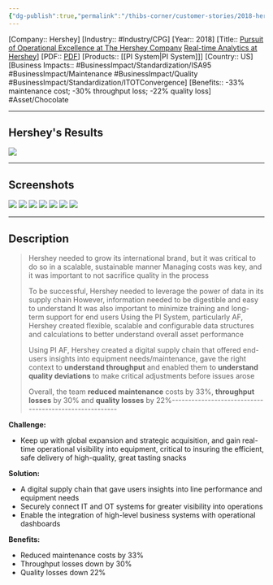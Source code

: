 ```yaml
---
{"dg-publish":true,"permalink":"/thibs-corner/customer-stories/2018-hershey-pursuit-of-operational-excellence-at-the-hershey-company/"}
---
```


[Company:: Hershey]
[Industry:: #Industry/CPG]
[Year:: 2018]
[Title:: [Pursuit of Operational Excellence at The Hershey Company](https://resources.osisoft.com/presentations/pursuit-of-operational-excellence-at-the-hershey-company/) [Real-time Analytics at Hershey](https://resources.osisoft.com/presentations/real-time-analytics-at-hershey/)]
[PDF:: [PDF](https://cdn.osisoft.com/osi/presentations/2017-rs-newyork/2017-rs-newyork-050-The-Hershey-Company-Gregg-Real-time-Analytics-at-Hershey.pdf)]
[Products:: [[PI System\|PI System]]]
[Country:: US]
[Business Impacts:: #BusinessImpact/Standardization/ISA95 #BusinessImpact/Maintenance #BusinessImpact/Quality  #BusinessImpact/Standardization/ITOTConvergence]
[Benefits:: -33% maintenance cost; -30% throughput loss; -22% quality loss]
 #Asset/Chocolate

---
## Hershey's Results
![](https://i.imgur.com/Z4e2hXQ.png)

---
## Screenshots
![](https://i.imgur.com/Jf8gl62.png)
![](https://i.imgur.com/TUBUXJ5.png)
![](https://i.imgur.com/uhjFXOF.png)
![](https://i.imgur.com/CAk86QA.png)
![](https://i.imgur.com/kSsSQFy.png)
![](https://i.imgur.com/PJTbQ7a.png)
![](https://i.imgur.com/G3nSWRN.png)

---
## Description
> Hershey needed to grow its international brand, but it was critical to do so in a scalable, sustainable manner
> Managing costs was key, and it was important to not sacrifice quality in the process
> 
> To be successful, Hershey needed to leverage the power of data in its supply chain 
> However, information needed to be digestible and easy to understand 
> It was also important to minimize training and long-term support for end users
> Using the PI System, particularly AF, Hershey created flexible, scalable and configurable data structures and calculations to better understand overall  asset performance 
> 
> Using PI AF, Hershey created a digital supply chain that offered end-users insights into equipment needs/maintenance, gave the right context to **understand throughput** and enabled them to **understand quality deviations** to make critical adjustments before issues arose
> 
> Overall, the team **reduced maintenance** costs by 33%, **throughput losses** by 30% and **quality losses** by 22%-------------------------------------------------------

**Challenge:**
- Keep up with global expansion and strategic acquisition, and gain real-time operational visibility into equipment, critical to insuring the efficient, safe delivery of high-quality, great tasting snacks

**Solution:**
- A digital supply chain that gave users insights into line performance and equipment needs
- Securely connect IT and OT systems for greater visibility into operations 
- Enable the integration of high-level business systems with operational dashboards

**Benefits:**
- Reduced maintenance costs by 33%
- Throughput losses down by 30%
- Quality losses down 22%
